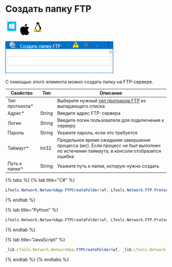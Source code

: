 # Создать папку FTP

![](<../../../../.gitbook/assets/image (100) (1) (1) (1) (1) (1) (1) (1) (1) (38).png>)

![](<../../../../.gitbook/assets/Создать папку FTP.png>)

С помощью этого элемента можно создать папку на FTP-сервере.

| Свойство        | Тип    | Описание                                                                                                                             |
| --------------- | ------ | ------------------------------------------------------------------------------------------------------------------------------------ |
| Тип протокола\* |        | Выберите нужный [тип протокола FTP](https://habr.com/ru/post/500438/) из выпадающего списка                                          |
| Адрес\*         | String | Введите адрес FTP-сервера                                                                                                            |
| Логин           | String | Введите логин пользователя для подключения к серверу                                                                                 |
| Пароль          | String | Укажите пароль, если это требуется                                                                                                   |
| Таймаут\*       | Int32  | Предельное время ожидания завершения процесса (мс). Если процесс не был выполнен по истечении таймаута, в консоли отобразится ошибка |
| Путь к папке\*  | String | Укажите путь к папке, которую нужно создать                                                                                          |

{% tabs %}
{% tab title="C#" %}
```csharp
LTools.Network.NetworkApp.FTPCreateFolder(wf, LTools.Network.FTP.ProtocolTypes.FTPS, "server", "login", "password", "folder/subfolder");
```
{% endtab %}

{% tab title="Python" %}
```python
LTools.Network.NetworkApp.FTPCreateFolder(wf, LTools.Network.FTP.ProtocolTypes.FTPS, "server", "login", "password", "folder/subfolder")
```
{% endtab %}

{% tab title="JavaScript" %}
```javascript
_lib.LTools.Network.NetworkApp.FTPCreateFolder(wf, _lib.LTools.Network.FTP.ProtocolTypes.FTPS, "server", "login", "password", "folder/subfolder");
```
{% endtab %}
{% endtabs %}
